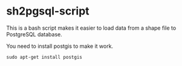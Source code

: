 # sh2pgsql-script

This is a bash script makes it easier to load data from a shape file to PostgreSQL database.

You need to install postgis to make it work.

```
sudo apt-get install postgis
```

